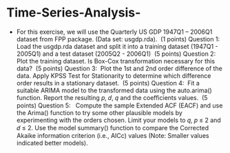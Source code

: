 # Time-Series-Analysis-

* For this exercise, we will use the Quarterly US GDP 1947Q1 – 2006Q1 dataset from FPP package. (Data set: usgdp.rda).  (1 points) Question 1:  Load the usgdp.rda dataset and split it into a training dataset (1947Q1 - 2005Q1) and a test dataset (2005Q2 - 2006Q1)  (5 points) Question 2:  Plot the training dataset. Is Box-Cox transformation necessary for this data?  (5 points) Question 3:  Plot the 1st and 2nd order difference of the data. Apply KPSS Test for Stationarity to determine which difference order results in a stationary dataset.  (5 points) Question 4:  Fit a suitable ARIMA model to the transformed data using the auto.arima() function. Report the resulting 𝑝, 𝑑, 𝑞 and the coefficients values.  (5 points) Question 5:  
Compute the sample Extended ACF (EACF) and use the Arima() function to try some other plausible models by experimenting with the orders chosen. Limit your models to 𝑞, 𝑝 ≤ 2 and 𝑑 ≤ 2. Use the model summary() function to compare the Corrected Akaike information criterion (i.e., AICc) values (Note: Smaller values indicated better models). 
